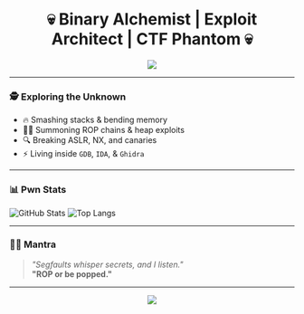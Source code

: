 <h1 align="center">💀 Binary Alchemist | Exploit Architect | CTF Phantom 💀</h1>

<p align="center">
  <img src="https://readme-typing-svg.herokuapp.com?font=Fira+Code&pause=1000&color=0FCE7C&center=true&width=435&lines=%24+reverse+engineering...;%24+exploit+development...;%24+binary+pwnage+mode+ON" />
</p>

---

### 🕵️ **Exploring the Unknown**
- 🔥 Smashing stacks & bending memory
- 🏴‍☠️ Summoning ROP chains & heap exploits
- 🔍 Breaking ASLR, NX, and canaries
- ⚡ Living inside `GDB`, `IDA`, & `Ghidra`

---

### 📊 **Pwn Stats**
![GitHub Stats](https://github-readme-stats.vercel.app/api?username=YOUR_GITHUB_USERNAME&show_icons=true&theme=radical)
![Top Langs](https://github-readme-stats.vercel.app/api/top-langs/?username=YOUR_GITHUB_USERNAME&layout=compact&theme=radical)

---

### 🏴‍☠️ **Mantra**
> *"Segfaults whisper secrets, and I listen."*  
> **"ROP or be popped."**  

---

<p align="center">
  <img src="https://raw.githubusercontent.com/bornmay/bornmay/Update/svg/Bottom.svg" />
</p>
